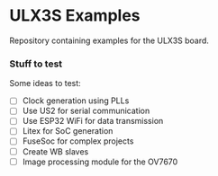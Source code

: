 # ULX3S Examples

Repository containing examples for the ULX3S board.

### Stuff to test

Some ideas to test:

+ [ ] Clock generation using PLLs
+ [ ] Use US2 for serial communication
+ [ ] Use ESP32 WiFi for data transmission
+ [ ] Litex for SoC generation
+ [ ] FuseSoc for complex projects
+ [ ] Create WB slaves
+ [ ] Image processing module for the OV7670
